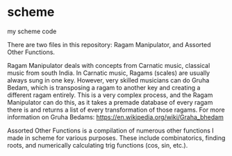 # scheme
my scheme code

There are two files in this repository: Ragam Manipulator, and Assorted Other Functions.

Ragam Manipulator deals with concepts from Carnatic music, classical music from south India. In Carnatic music, Ragams (scales) are usually always sung in one key. However, very skilled musicians can do Gruha Bedam, which is transposing a ragam to another key and creating a different ragam entirely. This is a very complex process, and the Ragam Manipulator can do this, as it takes a premade database of every ragam there is and returns a list of every transformation of those ragams. For more information on Gruha Bedams: https://en.wikipedia.org/wiki/Graha_bhedam

Assorted Other Functions is a compilation of numerous other functions I made in scheme for various purposes. These include combinatorics, finding roots, and numerically calculating trig functions (cos, sin, etc.).
